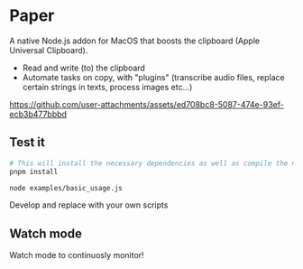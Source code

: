 # Paper

A native Node.js addon for MacOS that boosts the clipboard (Apple Universal Clipboard).

- Read and write (to) the clipboard
- Automate tasks on copy, with "plugins" (transcribe audio files, replace certain strings in texts, process images etc...)

  

https://github.com/user-attachments/assets/ed708bc8-5087-474e-93ef-ecb3b477bbbd



## Test it


```bash
# This will install the necessary dependencies as well as compile the native part
pnpm install
```

```bash
node examples/basic_usage.js 
```

Develop and replace with your own scripts

## Watch mode

Watch mode to continuosly monitor!
